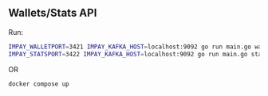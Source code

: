 ## Wallets/Stats API

Run:

```bash
IMPAY_WALLETPORT=3421 IMPAY_KAFKA_HOST=localhost:9092 go run main.go wallet
IMPAY_STATSPORT=3422 IMPAY_KAFKA_HOST=localhost:9092 go run main.go stats
```

OR

```bash
docker compose up
```
